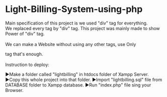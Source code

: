 # Light-Billing-System-using-php

Main specification of this project is we used "div" tag for everything.<br>
We replaced every tag by "div" tag. This project was mainly made to show Power of "div" tag.
<br><br>
We can make a Website without using any other tags, use Only <div> tag that's enough.
  <br><br>
Instruction to deploy:

  ▶Make a folder called "lightbilling" in htdocs folder of Xampp Server.
  ▶Copy this whole project into that folder.
  ▶Import "lightbilling.sql" file from DATABASE folder to Xampp database.
  ▶Run "index.php" file sing your Browser.
